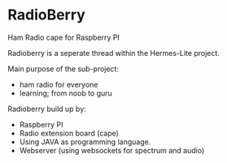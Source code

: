 # RadioBerry
Ham Radio cape for Raspberry PI

Radioberry is a seperate thread within the Hermes-Lite project.

Main purpose of the sub-project:

- ham radio for everyone
- learning; from noob to guru 


Radioberry build up by:

- Raspberry PI
- Radio extension board (cape)
- Using JAVA as programming language.
- Webserver (using websockets for spectrum and audio)






